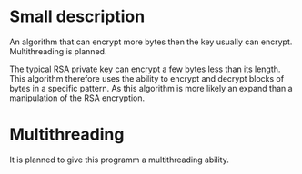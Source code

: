 # Small description
An algorithm that can encrypt more bytes then the key usually can encrypt. Multithreading is planned.

The typical RSA private key can encrypt a few bytes less than its length. 
This algorithm therefore uses the ability to encrypt and decrypt blocks of bytes in a specific pattern.
As this algorithm is more likely an expand than a manipulation of the RSA encryption.

# Multithreading
It is planned to give this programm a multithreading ability.
